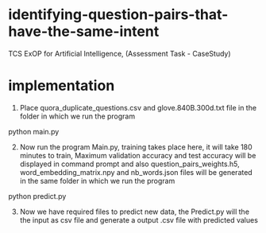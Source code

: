 # identifying-question-pairs-that-have-the-same-intent
TCS ExOP for Artificial Intelligence, (Assessment Task - CaseStudy)

# implementation
1.	Place quora_duplicate_questions.csv and glove.840B.300d.txt file in the folder in which we run the program

  python main.py

2.	Now run the program Main.py, training takes place here, it will take 180 minutes to train,
Maximum validation accuracy and test accuracy will be displayed in command prompt and also question_pairs_weights.h5, word_embedding_matrix.npy and nb_words.json files will be generated in the same folder in which we run the program

  python predict.py

3.	Now we have required files to predict new data, the Predict.py will the the input as csv file and generate a output .csv file with predicted values

